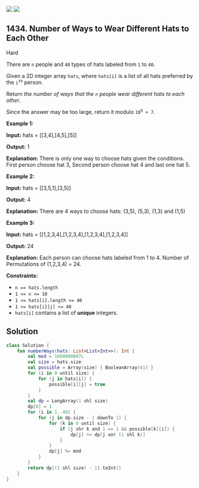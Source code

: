 [![](https://img.shields.io/github/stars/javadev/LeetCode-in-Kotlin?label=Stars&style=flat-square)](https://github.com/javadev/LeetCode-in-Kotlin)
[![](https://img.shields.io/github/forks/javadev/LeetCode-in-Kotlin?label=Fork%20me%20on%20GitHub%20&style=flat-square)](https://github.com/javadev/LeetCode-in-Kotlin/fork)

## 1434\. Number of Ways to Wear Different Hats to Each Other

Hard

There are `n` people and `40` types of hats labeled from `1` to `40`.

Given a 2D integer array `hats`, where `hats[i]` is a list of all hats preferred by the <code>i<sup>th</sup></code> person.

Return _the number of ways that the `n` people wear different hats to each other_.

Since the answer may be too large, return it modulo <code>10<sup>9</sup> + 7</code>.

**Example 1:**

**Input:** hats = \[\[3,4],[4,5],[5]]

**Output:** 1

**Explanation:** There is only one way to choose hats given the conditions. First person choose hat 3, Second person choose hat 4 and last one hat 5.

**Example 2:**

**Input:** hats = \[\[3,5,1],[3,5]]

**Output:** 4

**Explanation:** There are 4 ways to choose hats: (3,5), (5,3), (1,3) and (1,5)

**Example 3:**

**Input:** hats = \[\[1,2,3,4],[1,2,3,4],[1,2,3,4],[1,2,3,4]]

**Output:** 24

**Explanation:** Each person can choose hats labeled from 1 to 4. Number of Permutations of (1,2,3,4) = 24.

**Constraints:**

*   `n == hats.length`
*   `1 <= n <= 10`
*   `1 <= hats[i].length <= 40`
*   `1 <= hats[i][j] <= 40`
*   `hats[i]` contains a list of **unique** integers.

## Solution

```kotlin
class Solution {
    fun numberWays(hats: List<List<Int>>): Int {
        val mod = 1000000007L
        val size = hats.size
        val possible = Array(size) { BooleanArray(41) }
        for (i in 0 until size) {
            for (j in hats[i]) {
                possible[i][j] = true
            }
        }
        val dp = LongArray(1 shl size)
        dp[0] = 1
        for (i in 1..40) {
            for (j in dp.size - 1 downTo 1) {
                for (k in 0 until size) {
                    if (j shr k and 1 == 1 && possible[k][i]) {
                        dp[j] += dp[j xor (1 shl k)]
                    }
                }
                dp[j] %= mod
            }
        }
        return dp[(1 shl size) - 1].toInt()
    }
}
```